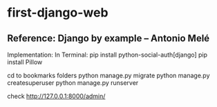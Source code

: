 # first-django-web

## Reference: Django by example – Antonio Melé

Implementation:
In Terminal:
pip install python-social-auth[django]
pip install Pillow

cd to bookmarks folders
python manage.py migrate
python manage.py createsuperuser
python manage.py runserver

check http://127.0.0.1:8000/admin/
